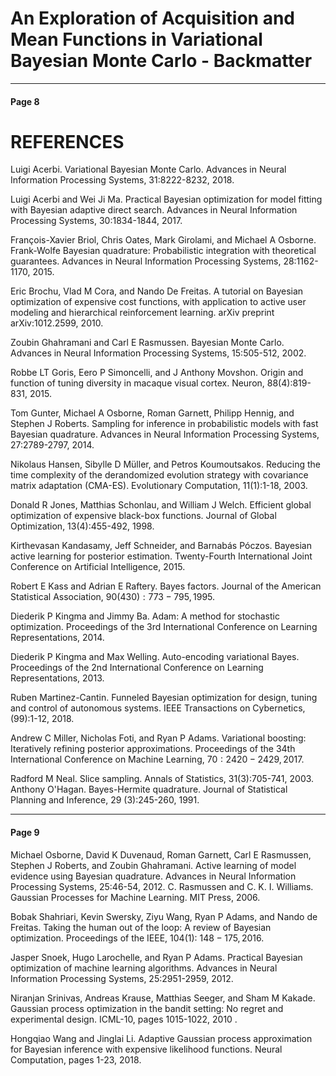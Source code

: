 # An Exploration of Acquisition and Mean Functions in Variational Bayesian Monte Carlo - Backmatter

---

#### Page 8

# REFERENCES 

Luigi Acerbi. Variational Bayesian Monte Carlo. Advances in Neural Information Processing Systems, 31:8222-8232, 2018.

Luigi Acerbi and Wei Ji Ma. Practical Bayesian optimization for model fitting with Bayesian adaptive direct search. Advances in Neural Information Processing Systems, 30:1834-1844, 2017.

François-Xavier Briol, Chris Oates, Mark Girolami, and Michael A Osborne. Frank-Wolfe Bayesian quadrature: Probabilistic integration with theoretical guarantees. Advances in Neural Information Processing Systems, 28:1162-1170, 2015.

Eric Brochu, Vlad M Cora, and Nando De Freitas. A tutorial on Bayesian optimization of expensive cost functions, with application to active user modeling and hierarchical reinforcement learning. arXiv preprint arXiv:1012.2599, 2010.

Zoubin Ghahramani and Carl E Rasmussen. Bayesian Monte Carlo. Advances in Neural Information Processing Systems, 15:505-512, 2002.

Robbe LT Goris, Eero P Simoncelli, and J Anthony Movshon. Origin and function of tuning diversity in macaque visual cortex. Neuron, 88(4):819-831, 2015.

Tom Gunter, Michael A Osborne, Roman Garnett, Philipp Hennig, and Stephen J Roberts. Sampling for inference in probabilistic models with fast Bayesian quadrature. Advances in Neural Information Processing Systems, 27:2789-2797, 2014.

Nikolaus Hansen, Sibylle D Müller, and Petros Koumoutsakos. Reducing the time complexity of the derandomized evolution strategy with covariance matrix adaptation (CMA-ES). Evolutionary Computation, 11(1):1-18, 2003.

Donald R Jones, Matthias Schonlau, and William J Welch. Efficient global optimization of expensive black-box functions. Journal of Global Optimization, 13(4):455-492, 1998.

Kirthevasan Kandasamy, Jeff Schneider, and Barnabás Póczos. Bayesian active learning for posterior estimation. Twenty-Fourth International Joint Conference on Artificial Intelligence, 2015.

Robert E Kass and Adrian E Raftery. Bayes factors. Journal of the American Statistical Association, $90(430): 773-795,1995$.

Diederik P Kingma and Jimmy Ba. Adam: A method for stochastic optimization. Proceedings of the 3rd International Conference on Learning Representations, 2014.

Diederik P Kingma and Max Welling. Auto-encoding variational Bayes. Proceedings of the 2nd International Conference on Learning Representations, 2013.

Ruben Martinez-Cantin. Funneled Bayesian optimization for design, tuning and control of autonomous systems. IEEE Transactions on Cybernetics, (99):1-12, 2018.

Andrew C Miller, Nicholas Foti, and Ryan P Adams. Variational boosting: Iteratively refining posterior approximations. Proceedings of the 34th International Conference on Machine Learning, $70: 2420-2429,2017$.

Radford M Neal. Slice sampling. Annals of Statistics, 31(3):705-741, 2003.
Anthony O'Hagan. Bayes-Hermite quadrature. Journal of Statistical Planning and Inference, 29 (3):245-260, 1991.

---

#### Page 9

Michael Osborne, David K Duvenaud, Roman Garnett, Carl E Rasmussen, Stephen J Roberts, and Zoubin Ghahramani. Active learning of model evidence using Bayesian quadrature. Advances in Neural Information Processing Systems, 25:46-54, 2012.
C. Rasmussen and C. K. I. Williams. Gaussian Processes for Machine Learning. MIT Press, 2006.

Bobak Shahriari, Kevin Swersky, Ziyu Wang, Ryan P Adams, and Nando de Freitas. Taking the human out of the loop: A review of Bayesian optimization. Proceedings of the IEEE, 104(1): $148-175,2016$.

Jasper Snoek, Hugo Larochelle, and Ryan P Adams. Practical Bayesian optimization of machine learning algorithms. Advances in Neural Information Processing Systems, 25:2951-2959, 2012.

Niranjan Srinivas, Andreas Krause, Matthias Seeger, and Sham M Kakade. Gaussian process optimization in the bandit setting: No regret and experimental design. ICML-10, pages 1015-1022, 2010 .

Hongqiao Wang and Jinglai Li. Adaptive Gaussian process approximation for Bayesian inference with expensive likelihood functions. Neural Computation, pages 1-23, 2018.